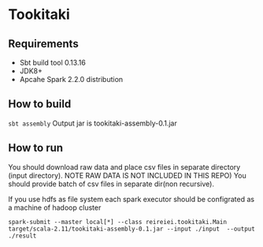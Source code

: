 # Tookitaki
## Requirements
* Sbt build tool 0.13.16
* JDK8+
* Apcahe Spark 2.2.0 distribution
## How to build
```sbt assembly```
Output jar is tookitaki-assembly-0.1.jar
## How to run
You should download raw data and place csv files in separate directory (input directory).
  NOTE RAW DATA IS NOT INCLUDED IN THIS REPO)
  You should provide batch of csv files in separate dir(non recursive).

If you use hdfs as file system each spark executor should be configrated as a machine of hadoop cluster
```
spark-submit --master local[*] --class reireiei.tookitaki.Main target/scala-2.11/tookitaki-assembly-0.1.jar --input ./input  --output ./result
```